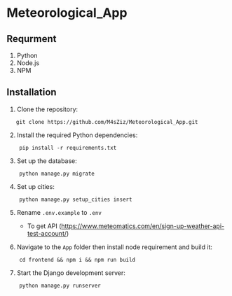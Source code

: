 # Meteorological_App

## Requrment
1. Python
2. Node.js
3. NPM
   

## Installation

1. Clone the repository:

```shell
   git clone https://github.com/M4sZiz/Meteorological_App.git
```

2. Install the required Python dependencies:
```shell
    pip install -r requirements.txt
```

3. Set up the database:
```shell
    python manage.py migrate
```

4. Set up cities:
```shell
    python manage.py setup_cities insert 
```

5. Rename `.env.example` to `.env`
    - To get API (https://www.meteomatics.com/en/sign-up-weather-api-test-account/)

6. Navigate to the `App` folder then install node requirement and build it:
```shell
    cd frontend && npm i && npm run build
```

7. Start the Django development server:
```shell
    python manage.py runserver 
```




